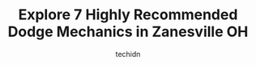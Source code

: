 ---
layout: ampstory
image: https://images.unsplash.com/photo-1639927664632-c080477d9fe5?ixlib=rb-4.0.3&ixid=MnwxMjA3fDB8MHxwaG90by1wYWdlfHx8fGVufDB8fHx8&auto=format&fit=crop&w=640&h=853&q=80
author: techidn
featured: false
description: If youre in need of trustworthy and skilled Dodge Mechanic in Zanesville OH, USA, youll be pleased to discover the 7 best Dodge Mechanic in town. Their expertise and commitment to customer
title: Explore 7 Highly Recommended Dodge Mechanics in Zanesville OH
cover:
   title: Explore 7 Highly Recommended Dodge Mechanics in Zanesville OH
   subtitle: Rickpate
   background: https://images.unsplash.com/photo-1639927664632-c080477d9fe5?ixlib=rb-4.0.3&ixid=MnwxMjA3fDB8MHxwaG90by1wYWdlfHx8fGVufDB8fHx8&auto=format&fit=crop&w=640&h=853&q=80

pages: 
 - layout: thirds
   top: <h1>#1 Ken Browns Auto Services</h1>
   bottom: "<p>They replaced  my power steering issue in one day when my dealer was 3 weeks out. Great mechanics and friendly. Will go back again and highly recommend them.</p>"
   background: https://www.knot35.com/toplist/wp-content/uploads/2023/06/best-dodge-mechanic-1-in-zanesville-oh-1685841012.jpeg
   backgroundblur: true
 - layout: thirds
   top: <h1>#2 Dons Auto Air & Radiator</h1>
   bottom: "<p>1508 W Main St, Zanesville, OH 43701, United States</p>"
   background: https://www.knot35.com/toplist/wp-content/uploads/2023/06/best-dodge-mechanic-2-in-zanesville-oh-1685841012.png
   cta:
      link: https://www.knot35.com/toplist/explore-7-highly-recommended-dodge-mechanics-in-zanesville-oh/
      text: Explore 7 Highly Recommended Dodge Mechanics in Zanesville OH
 - layout: thirds
   top: <h1>#3 Hicks Auto, LLC</h1>
   bottom: "<p>1324 W Main St, Zanesville, OH 43701, United States</p>"
   background: https://www.knot35.com/toplist/wp-content/uploads/2023/06/best-dodge-mechanic-3-in-zanesville-oh-1685841013.png
   cta:
      link: https://www.knot35.com/toplist/explore-7-highly-recommended-dodge-mechanics-in-zanesville-oh/
      text: Explore 7 Highly Recommended Dodge Mechanics in Zanesville OH
 - layout: thirds
   top: <h1>#4 Car Club</h1>
   bottom: "<p>941 Orchard Hill Rd, Zanesville, OH 43701, United States</p>"
   background: https://images.unsplash.com/photo-1489648022186-8f49310909a0?ixlib=rb-4.0.3&ixid=MnwxMjA3fDB8MHxwaG90by1wYWdlfHx8fGVufDB8fHx8&auto=format&fit=crop&w=640&h=853&q=80
   cta:
      link: https://www.knot35.com/toplist/explore-7-highly-recommended-dodge-mechanics-in-zanesville-oh/
      text: Explore 7 Highly Recommended Dodge Mechanics in Zanesville OH
 - layout: thirds
   top: <h1>#5 A 2 Z Automotive and Tire Service, LLC</h1>
   bottom: "<p>1021 W Main St, Zanesville, OH 43701, United States</p>"
   background: https://images.unsplash.com/photo-1549241520-425e3dfc01cb?ixlib=rb-4.0.3&ixid=MnwxMjA3fDB8MHxwaG90by1wYWdlfHx8fGVufDB8fHx8&auto=format&fit=crop&w=640&h=853&q=80
   cta:
      link: https://www.knot35.com/toplist/explore-7-highly-recommended-dodge-mechanics-in-zanesville-oh/
      text: Explore 7 Highly Recommended Dodge Mechanics in Zanesville OH
 - layout: thirds
   top: <h1>#6 dillingers auto llc</h1>
   bottom: "<p>1306 Virginia St, Zanesville, OH 43701, United States</p>"
   background: https://images.unsplash.com/photo-1510906594845-bc082582c8cc?ixlib=rb-4.0.3&ixid=MnwxMjA3fDB8MHxwaG90by1wYWdlfHx8fGVufDB8fHx8&auto=format&fit=crop&w=640&h=853&q=80
   cta:
      link: https://www.knot35.com/toplist/explore-7-highly-recommended-dodge-mechanics-in-zanesville-oh/
      text: Explore 7 Highly Recommended Dodge Mechanics in Zanesville OH
 - layout: thirds
   top: <h1>#7 CF Auto Repair and Performance</h1>
   bottom: "<p>45 Dewey Ave, Zanesville, OH 43701, United States</p>"
   background: https://images.unsplash.com/photo-1608501821300-4f99e58bba77?ixlib=rb-4.0.3&ixid=MnwxMjA3fDB8MHxwaG90by1wYWdlfHx8fGVufDB8fHx8&auto=format&fit=crop&w=640&h=853&q=80
   cta:
      link: https://www.knot35.com/toplist/explore-7-highly-recommended-dodge-mechanics-in-zanesville-oh/
      text: Explore 7 Highly Recommended Dodge Mechanics in Zanesville OH
 - layout: thirds
   middle: Continue reading...
   background: https://images.unsplash.com/photo-1496096265110-f83ad7f96608?ixlib=rb-4.0.3&ixid=MnwxMjA3fDB8MHxwaG90by1wYWdlfHx8fGVufDB8fHx8&auto=format&fit=crop&w=640&h=853&q=80
   cta:
      link: https://www.knot35.com/toplist/explore-7-highly-recommended-dodge-mechanics-in-zanesville-oh/
      text: Explore 7 Highly Recommended Dodge Mechanics in Zanesville OH
      
---